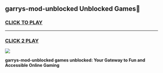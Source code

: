 
## garrys-mod-unblocked Unblocked Games👋
<h3>
<a href="https://news.freeplayer.one?title=garrys-mod-unblocked&ref=16F">CLICK TO PLAY</a></h3>
<hr>

<h3>
<a href="https://news.freeplayer.one?title=garrys-mod-unblocked&ref=16F">CLICK 2 PLAY</a>
  
</h3>

<a href="https://news.freeplayer.one?title=garrys-mod-unblocked&ref=16F/"><img src="https://clearcache.store/games.png"></a>


**garrys-mod-unblocked games unblocked: Your Gateway to Fun and Accessible Online Gaming**
